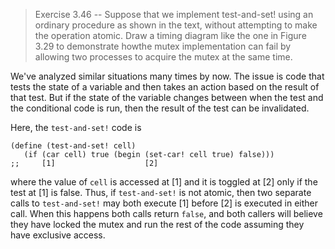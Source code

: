 
> Exercise 3.46 -- Suppose that we implement test-and-set! using an
> ordinary procedure as shown in the text, without attempting to make
> the operation atomic. Draw a timing diagram like the one in Figure
> 3.29 to demonstrate howthe mutex implementation can fail by allowing
> two processes to acquire the mutex at the same time.

We've analyzed similar situations many times by now. The issue is code
that tests the state of a variable and then takes an action based on
the result of that test. But if the state of the variable changes
between when the test and the conditional code is run, then the result
of the test can be invalidated.

Here, the `test-and-set!` code is

```{racket}
(define (test-and-set! cell)
   (if (car cell) true (begin (set-car! cell true) false)))
;;     [1]                    [2]
```

where the value of `cell` is accessed at [1] and it is toggled at [2]
only if the test at [1] is false. Thus, if `test-and-set!` is not
atomic, then two separate calls to `test-and-set!` may both execute
[1] before [2] is executed in either call. When this happens both
calls return `false`, and both callers will believe they have locked
the mutex and run the rest of the code assuming they have exclusive
access.
